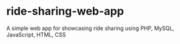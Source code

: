 # ride-sharing-web-app
A simple web app for showcasing ride sharing using PHP, MySQL, JavaScript, HTML, CSS
